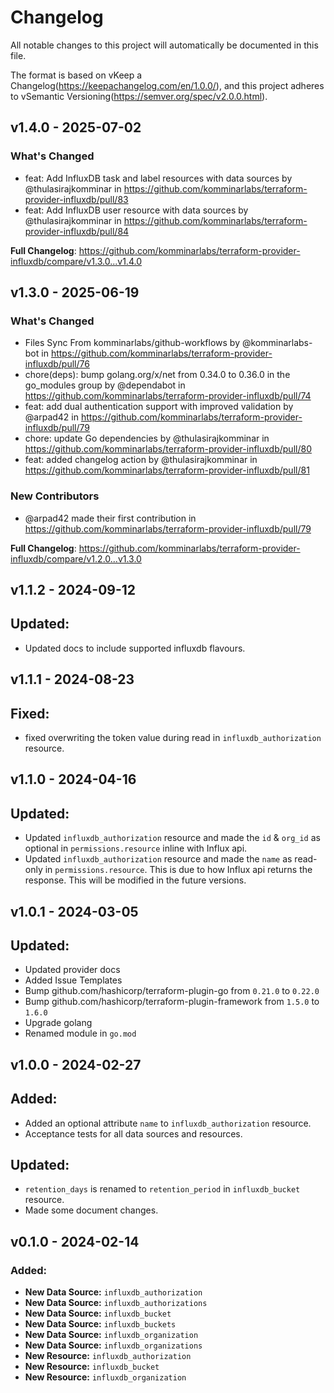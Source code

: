 # Changelog

All notable changes to this project will automatically be documented in this file.

The format is based on vKeep a Changelog(https://keepachangelog.com/en/1.0.0/),
and this project adheres to vSemantic Versioning(https://semver.org/spec/v2.0.0.html).

## v1.4.0 - 2025-07-02

### What's Changed

* feat: Add InfluxDB task and label resources with data sources by @thulasirajkomminar in https://github.com/komminarlabs/terraform-provider-influxdb/pull/83
* feat: Add InfluxDB user resource with data sources by @thulasirajkomminar in https://github.com/komminarlabs/terraform-provider-influxdb/pull/84

**Full Changelog**: https://github.com/komminarlabs/terraform-provider-influxdb/compare/v1.3.0...v1.4.0

## v1.3.0 - 2025-06-19

### What's Changed

* Files Sync From komminarlabs/github-workflows by @komminarlabs-bot in https://github.com/komminarlabs/terraform-provider-influxdb/pull/76
* chore(deps): bump golang.org/x/net from 0.34.0 to 0.36.0 in the go_modules group by @dependabot in https://github.com/komminarlabs/terraform-provider-influxdb/pull/74
* feat: add dual authentication support with improved validation by @arpad42 in https://github.com/komminarlabs/terraform-provider-influxdb/pull/79
* chore: update Go dependencies by @thulasirajkomminar in https://github.com/komminarlabs/terraform-provider-influxdb/pull/80
* feat: added changelog action by @thulasirajkomminar in https://github.com/komminarlabs/terraform-provider-influxdb/pull/81

### New Contributors

* @arpad42 made their first contribution in https://github.com/komminarlabs/terraform-provider-influxdb/pull/79

**Full Changelog**: https://github.com/komminarlabs/terraform-provider-influxdb/compare/v1.2.0...v1.3.0

## v1.1.2 - 2024-09-12

## Updated:

* Updated docs to include supported influxdb flavours.

## v1.1.1 - 2024-08-23

## Fixed:

* fixed overwriting the token value during read in `influxdb_authorization` resource.

## v1.1.0 - 2024-04-16

## Updated:

* Updated `influxdb_authorization` resource and made the `id` & `org_id` as optional in `permissions.resource` inline with Influx api.
* Updated `influxdb_authorization` resource and made the `name` as read-only in `permissions.resource`. This is due to how Influx api returns the response. This will be modified in the future versions.

## v1.0.1 - 2024-03-05

## Updated:

* Updated provider docs
* Added Issue Templates
* Bump github.com/hashicorp/terraform-plugin-go from `0.21.0` to `0.22.0`
* Bump github.com/hashicorp/terraform-plugin-framework from `1.5.0` to `1.6.0`
* Upgrade golang
* Renamed module in `go.mod`

## v1.0.0 - 2024-02-27

## Added:

* Added an optional attribute `name` to `influxdb_authorization` resource.
* Acceptance tests for all data sources and resources.

## Updated:

* `retention_days` is renamed to `retention_period` in `influxdb_bucket` resource.
* Made some document changes.

## v0.1.0 - 2024-02-14

### Added:

* **New Data Source:** `influxdb_authorization`
* **New Data Source:** `influxdb_authorizations`
* **New Data Source:** `influxdb_bucket`
* **New Data Source:** `influxdb_buckets`
* **New Data Source:** `influxdb_organization`
* **New Data Source:** `influxdb_organizations`
* **New Resource:** `influxdb_authorization`
* **New Resource:** `influxdb_bucket`
* **New Resource:** `influxdb_organization`
